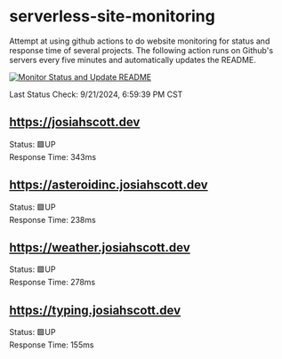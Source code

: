# serverless-site-monitoring
Attempt at using github actions to do website monitoring for status and response time of several projects. The following action runs on Github's servers every five minutes and automatically updates the README.  

[![Monitor Status and Update README](https://github.com/JosiahSco/serverless-site-monitoring/actions/workflows/monitor.yaml/badge.svg)](https://github.com/JosiahSco/serverless-site-monitoring/actions/workflows/monitor.yaml)

Last Status Check: 9/21/2024, 6:59:39 PM CST

## https://josiahscott.dev
Status: 🟩UP  
Response Time: 343ms

## https://asteroidinc.josiahscott.dev
Status: 🟩UP  
Response Time: 238ms

## https://weather.josiahscott.dev
Status: 🟩UP  
Response Time: 278ms

## https://typing.josiahscott.dev
Status: 🟩UP  
Response Time: 155ms

